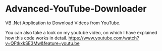 # Advanced-YouTube-Downloader
VB .Net Application to Download Videos from YouTube.

You can also take a look on my youtube video, on which I have explained how this 
code works in detail.
https://www.youtube.com/watch?v=QFtkxkSE3Mw&feature=youtu.be

